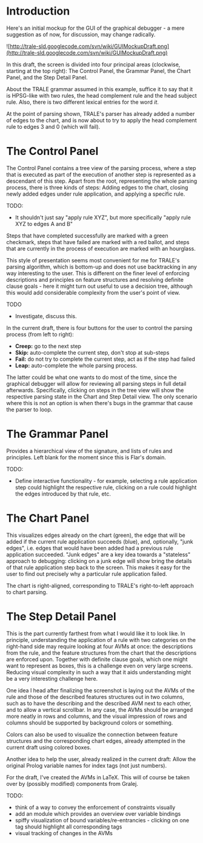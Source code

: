 # Introduction #

Here's an initial mockup for the GUI of the graphical debugger - a mere suggestion as of now, for discussion, may change radically.

![http://trale-sld.googlecode.com/svn/wiki/GUIMockupDraft.png](http://trale-sld.googlecode.com/svn/wiki/GUIMockupDraft.png)

In this draft, the screen is divided into four principal areas (clockwise, starting at the top right): The Control Panel, the Grammar Panel, the Chart Panel, and the Step Detail Panel.

About the TRALE grammar assumed in this example, suffice it to say that it is HPSG-like with two rules, the head complement rule and the head subject rule. Also, there is two different lexical entries for the word _it_.

At the point of parsing shown, TRALE's parser has already added a number of edges to the chart, and is now about to try to apply the head complement rule to edges 3 and 0 (which will fail).

# The Control Panel #

The Control Panel contains a tree view of the parsing process, where a step that is executed as part of the execution of another step is represented as a descendant of this step. Apart from the root, representing the whole parsing process, there is three kinds of steps: Adding edges to the chart, closing newly added edges under rule application, and applying a specific rule.

TODO:
  * It shouldn't just say "apply rule XYZ", but more specifically "apply rule XYZ to edges A and B"

Steps that have completed successfully are marked with a green checkmark, steps that have failed are marked with a red ballot, and steps that are currently in the process of execution are marked with an hourglass.

This style of presentation seems most convenient for me for TRALE's parsing algorithm, which is bottom-up and does not use backtracking in any way interesting to the user. This is different on the finer level of enforcing descriptions and principles on feature structures and resolving definite clause goals - here it might turn out useful to use a decision tree, although this would add considerable complexity from the user's point of view.

TODO
  * Investigate, discuss this.

In the current draft, there is four buttons for the user to control the parsing process (from left to right):
  * **Creep:** go to the next step
  * **Skip:** auto-complete the current step, don't stop at sub-steps
  * **Fail:** do not try to complete the current step, act as if the step had failed
  * **Leap:** auto-complete the whole parsing process.

The latter could be what one wants to do most of the time, since the graphical debugger will allow for reviewing all parsing steps in full detail afterwards. Specifically, clicking on steps in the tree view will show the respective parsing state in the Chart and Step Detail view. The only scenario where this is not an option is when there's bugs in the grammar that cause the parser to loop.

# The Grammar Panel #

Provides a hierarchical view of the signature, and lists of rules and principles. Left blank for the moment since this is Flar's domain.

TODO:
  * Define interactive functionality - for example, selecting a rule application step could highlight the respective rule, clicking on a rule could highlight the edges introduced by that rule, etc.

# The Chart Panel #

This visualizes edges already on the chart (green), the edge that will be added if the current rule application succeeds (blue), and, optionally, "junk edges", i.e. edges that would have been added had a previous rule application succeeded. "Junk edges" are a key idea towards a "stateless" approach to debugging: clicking on a junk edge will show bring the details of that rule application step back to the screen. This makes it easy for the user to find out precisely why a particular rule application failed.

The chart is right-aligned, corresponding to TRALE's right-to-left approach to chart parsing.

# The Step Detail Panel #

This is the part currently farthest from what I would like it to look like. In principle, understanding the application of a rule with two categories on the right-hand side may require looking at four AVMs at once: the descriptions from the rule, and the feature structures from the chart that the descriptions are enforced upon. Together with definite clause goals, which one might want to represent as boxes, this is a challenge even on very large screens. Reducing visual complexity in such a way that it aids understanding might be a very interesting challenge here.

One idea I head after finalizing the screenshot is laying out the AVMs of the rule and those of the described features structures out in two columns, such as to have the describing and the described AVM next to each other, and to allow a vertical scrollbar. In any case, the AVMs should be arranged more neatly in rows and columns, and the visual impression of rows and columns should be supported by background colors or something.

Colors can also be used to visualize the connection between feature structures and the corresponding chart edges, already attempted in the current draft using colored boxes.

Another idea to help the user, already realized in the current draft: Allow the original Prolog variable names for index tags (not just numbers).

For the draft, I've created the AVMs in LaTeX. This will of course be taken over by (possibly modified) components from Gralej.

TODO:
  * think of a way to convey the enforcement of constraints visually
  * add an module which provides an overview over variable bindings
  * spiffy visualization of bound variables/re-entrancies - clicking on one tag should highlight all corresponding tags
  * visual tracking of changes in the AVMs